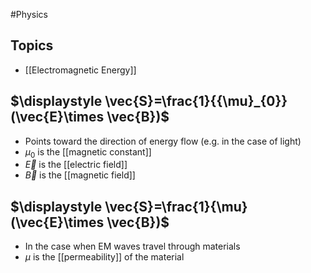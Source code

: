 #Physics 
## Topics
* [[Electromagnetic Energy]]
## $\displaystyle \vec{S}=\frac{1}{{\mu}_{0}}(\vec{E}\times \vec{B})$
* Points toward the direction of energy flow (e.g. in the case of light)
* $\displaystyle {\mu}_{0}$ is the [[magnetic constant]]
* $\displaystyle \vec{E}$ is the [[electric field]]
* $\displaystyle \vec{B}$ is the [[magnetic field]]
## $\displaystyle \vec{S}=\frac{1}{\mu}(\vec{E}\times \vec{B})$
* In the case when EM waves travel through materials
* $\displaystyle \mu$ is the [[permeability]] of the material